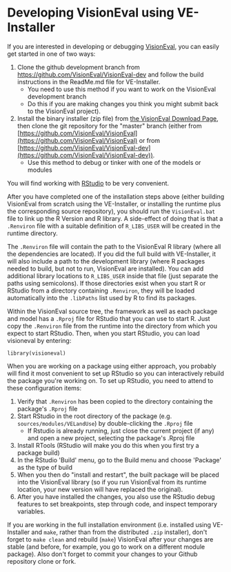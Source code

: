 # Developing VisionEval using VE-Installer

If you are interested in developing or debugging [VisionEval](https://visioneval.org "VisionEval"), you can easily get started in one of two ways:

1. Clone the github development branch from https://github.com/VisionEval/VisionEval-dev and follow the build instructions in the ReadMe.md file for VE-Installer.
    * You need to use this method if you want to work on the VisionEval development branch
    * Do this if you are making changes you think you might submit back to the VisionEval project).
2. Install the binary installer (zip file) from [the VisionEval Download Page](https://visioneval.org/category/download.html "VisionEval Download"), then clone the git repository for the "master" branch (either from [https://github.com/VisionEval/VisionEval](https://github.com/VisionEval/VisionEval) or from [https://github.com/VisionEval/VisionEval-dev](https://github.com/VisionEval/VisionEval-dev)).
    * Use this method to debug or tinker with one of the models or modules
    
You will find working with [RStudio](https://www.rstudio.com/products/rstudio/download/ "Download RStudio") to be very convenient.

After you have completed one of the installation steps above (either building VisionEval from scratch using the VE-Installer, or installing the runtime plus the corresponding source repository), you should run the `VisionEval.bat` file to link up the R Version and R library.  A side-effect of doing that is that a `.Renviron` file with a suitable definition of `R_LIBS_USER` will be created in the runtime directory.

The `.Renviron` file will contain the path to the VisionEval R library (where all the dependencies are located). If you did the full build with VE-Installer, it will also include a path to the development library (where R packages needed to build, but not to run, VisionEval are installed). You can add additional library locations to `R_LIBS_USER` inside that file (just separate the paths using semicolons). If those directories exist when you start R or RStudio from a directory containing `.Renviron`, they will be loaded automatically into the `.libPaths` list used by R to find its packages.

Within the VisionEval source tree, the framework as well as each package and model has a `.Rproj` file for RStudio that you can use to start R.  Just copy the `.Renviron` file from the runtime into the directory from which you expect to start RStudio.  Then, when you start RStudio, you can load visioneval by entering:

```
library(visioneval)
```

When you are working on a package using either approach, you probably will find it most convenient to set up RStudio so you can interactively rebuild the package you're working on. To set up RStudio, you need to attend to these configuration items:

1. Verify that `.Renviron` has been copied to the directory containing the package's `.Rproj` file
1. Start RStudio in the root directory of the package (e.g. `sources/modules/VELandUse`) by double-clicking the `.Rproj` file
    * If Rstudio is already running, just close the current project (if any) and open a new project, selecting the package's .Rproj file
1. Install RTools (RStudio will make you do this when you first try a package build)
2. In the RStudio 'Build' menu, go to the Build menu and choose 'Package' as the type of build
3. When you then do "install and restart", the built package will be placed into the VisionEval library (so if you run VisionEval from its runtime location, your new version will have replaced the original).
4. After you have installed the changes, you also use the RStudio debug features to set breakpoints, step through code, and inspect temporary variables.

If you are working in the full installation environment (i.e. installed using VE-Installer and `make`, rather than from the distributed `.zip` installer), don't forget to `make clean` and rebuild (`make`) VisionEval after your changes are stable (and before, for example, you go to work on a different module package).  Also don't forget to commit your changes to your Github repository clone or fork.
    
